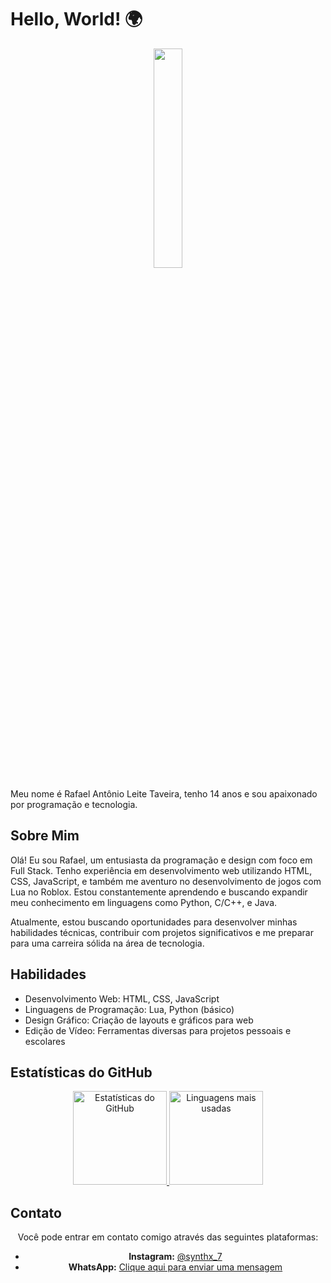 # Hello, World! 🌍

<div align="center">
  <img src="https://media.giphy.com/media/LmNwrBhejkK9EFP504/giphy.gif" width="30%">
</div>

Meu nome é Rafael Antônio Leite Taveira, tenho 14 anos e sou apaixonado por programação e tecnologia.

## Sobre Mim

Olá! Eu sou Rafael, um entusiasta da programação e design com foco em Full Stack. Tenho experiência em desenvolvimento web utilizando HTML, CSS, JavaScript, e também me aventuro no desenvolvimento de jogos com Lua no Roblox. Estou constantemente aprendendo e buscando expandir meu conhecimento em linguagens como Python, C/C++, e Java.

Atualmente, estou buscando oportunidades para desenvolver minhas habilidades técnicas, contribuir com projetos significativos e me preparar para uma carreira sólida na área de tecnologia.

## Habilidades

- Desenvolvimento Web: HTML, CSS, JavaScript
- Linguagens de Programação: Lua, Python (básico)
- Design Gráfico: Criação de layouts e gráficos para web
- Edição de Vídeo: Ferramentas diversas para projetos pessoais e escolares

## Estatísticas do GitHub

<div align="center">
  <a href="https://github.com/SynthX7">
    <img height="150em" src="https://github-readme-stats.vercel.app/api?username=synthx7&show_icons=true&theme=dark" alt="Estatísticas do GitHub">
    <img height="150em" src="https://github-readme-stats.vercel.app/api/top-langs/?username=synthx7&layout=compact&theme=dark" alt="Linguagens mais usadas">
  </a>
</div>

## Contato

<div align="center">
  Você pode entrar em contato comigo através das seguintes plataformas:
  
  - **Instagram:** [@synthx_7](https://www.instagram.com/synthx_7/)
  - **WhatsApp:** [Clique aqui para enviar uma mensagem](https://api.whatsapp.com/send?phone=5516994620899)
</div>
